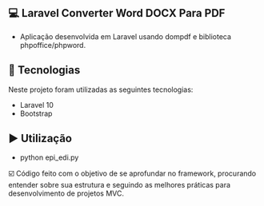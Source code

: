 ## 💻 Laravel Converter Word DOCX Para PDF

- Aplicação desenvolvida em Laravel usando dompdf e biblioteca phpoffice/phpword.

## :rocket: Tecnologias

Neste projeto foram utilizadas as seguintes tecnologias:

 - Laravel 10
 - Bootstrap

## ▶️ Utilização
 - python epi_edi.py

☑️ Código feito com o objetivo de se aprofundar no framework, procurando entender sobre sua estrutura e seguindo as melhores práticas para desenvolvimento de projetos MVC.

